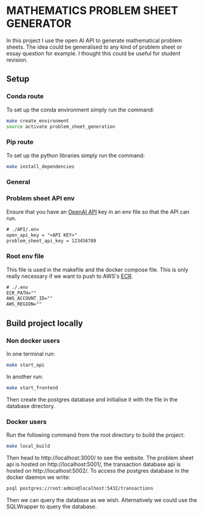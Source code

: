 # MATHEMATICS PROBLEM SHEET GENERATOR

In this project I use the open AI API to generate mathematical problem sheets. The idea could be generalised to any kind of problem sheet or essay question for example. I thought this could be useful for student revision.

## Setup

### Conda route

To set up the conda environment simply run the command:

```sh
make create_environment
source activate problem_sheet_generation
```

### Pip route

To set up the python libraries simply run the command:

```sh
make install_dependencies
```

### General

### Problem sheet API env

Ensure that you have an [OpenAI API](https://platform.openai.com/account/api-keys) key in an env file so that the API can run.

```txt
# ./API/.env
open_api_key = "<API KEY>"
problem_sheet_api_key = 123456789
```

### Root env file

This file is used in the makefile and the docker compose file. This is only really necessary if we want to push to AWS's [ECR](https://docs.aws.amazon.com/ecr/index.html).

```txt
# ./.env
ECR_PATH=""
AWS_ACCOUNT_ID=""
AWS_REGION=""
```

## Build project locally

### Non docker users

In one terminal run:

```sh
make start_api
```

In another run:

```sh
make start_frontend
```

Then create the postgres database and initialise it with the file in the database directory.

### Docker users

Run the following command from the root directory to build the project:

```sh
make local_build
```

Then head to http://localhost:3000/ to see the website. The problem sheet api is hosted on http://localhost:5001/, the transaction database api is hosted on http://localhost:5002/. To access the postgres database in the docker daemon we write:

```sh
psql postgres://root:admin@localhost:5432/transactions
```

Then we can query the database as we wish. Alternatively we could use the SQLWrapper to query the database.